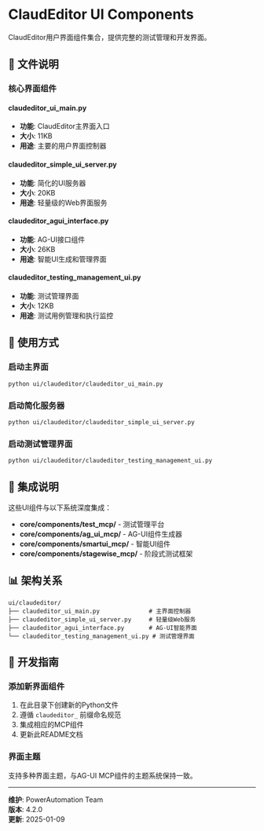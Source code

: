 # ClaudEditor UI Components

ClaudEditor用户界面组件集合，提供完整的测试管理和开发界面。

## 📁 **文件说明**

### **核心界面组件**

#### **claudeditor_ui_main.py**
- **功能**: ClaudEditor主界面入口
- **大小**: 11KB
- **用途**: 主要的用户界面控制器

#### **claudeditor_simple_ui_server.py**
- **功能**: 简化的UI服务器
- **大小**: 20KB
- **用途**: 轻量级的Web界面服务

#### **claudeditor_agui_interface.py**
- **功能**: AG-UI接口组件
- **大小**: 26KB
- **用途**: 智能UI生成和管理界面

#### **claudeditor_testing_management_ui.py**
- **功能**: 测试管理界面
- **大小**: 12KB
- **用途**: 测试用例管理和执行监控

## 🎯 **使用方式**

### **启动主界面**
```bash
python ui/claudeditor/claudeditor_ui_main.py
```

### **启动简化服务器**
```bash
python ui/claudeditor/claudeditor_simple_ui_server.py
```

### **启动测试管理界面**
```bash
python ui/claudeditor/claudeditor_testing_management_ui.py
```

## 🔧 **集成说明**

这些UI组件与以下系统深度集成：

- **core/components/test_mcp/** - 测试管理平台
- **core/components/ag_ui_mcp/** - AG-UI组件生成器
- **core/components/smartui_mcp/** - 智能UI组件
- **core/components/stagewise_mcp/** - 阶段式测试框架

## 📊 **架构关系**

```
ui/claudeditor/
├── claudeditor_ui_main.py              # 主界面控制器
├── claudeditor_simple_ui_server.py     # 轻量级Web服务
├── claudeditor_agui_interface.py       # AG-UI智能界面
└── claudeditor_testing_management_ui.py # 测试管理界面
```

## 🚀 **开发指南**

### **添加新界面组件**
1. 在此目录下创建新的Python文件
2. 遵循 `claudeditor_` 前缀命名规范
3. 集成相应的MCP组件
4. 更新此README文档

### **界面主题**
支持多种界面主题，与AG-UI MCP组件的主题系统保持一致。

---

**维护**: PowerAutomation Team  
**版本**: 4.2.0  
**更新**: 2025-01-09

